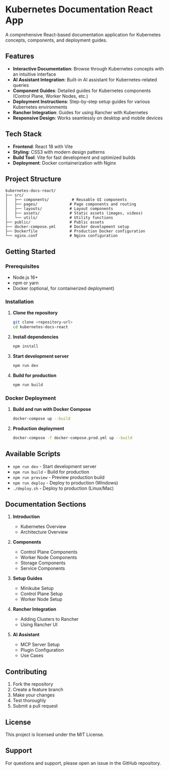 # Kubernetes Documentation React App

A comprehensive React-based documentation application for Kubernetes concepts, components, and deployment guides.

## Features

- **Interactive Documentation**: Browse through Kubernetes concepts with an intuitive interface
- **AI Assistant Integration**: Built-in AI assistant for Kubernetes-related queries
- **Component Guides**: Detailed guides for Kubernetes components (Control Plane, Worker Nodes, etc.)
- **Deployment Instructions**: Step-by-step setup guides for various Kubernetes environments
- **Rancher Integration**: Guides for using Rancher with Kubernetes
- **Responsive Design**: Works seamlessly on desktop and mobile devices

## Tech Stack

- **Frontend**: React 18 with Vite
- **Styling**: CSS3 with modern design patterns
- **Build Tool**: Vite for fast development and optimized builds
- **Deployment**: Docker containerization with Nginx

## Project Structure

```
kubernetes-docs-react/
├── src/
│   ├── components/          # Reusable UI components
│   ├── pages/              # Page components and routing
│   ├── layouts/            # Layout components
│   ├── assets/             # Static assets (images, videos)
│   └── utils/              # Utility functions
├── public/                 # Public assets
├── docker-compose.yml      # Docker development setup
├── Dockerfile              # Production Docker configuration
└── nginx.conf              # Nginx configuration
```

## Getting Started

### Prerequisites

- Node.js 16+ 
- npm or yarn
- Docker (optional, for containerized deployment)

### Installation

1. **Clone the repository**
   ```bash
   git clone <repository-url>
   cd kubernetes-docs-react
   ```

2. **Install dependencies**
   ```bash
   npm install
   ```

3. **Start development server**
   ```bash
   npm run dev
   ```

4. **Build for production**
   ```bash
   npm run build
   ```

### Docker Deployment

1. **Build and run with Docker Compose**
   ```bash
   docker-compose up --build
   ```

2. **Production deployment**
   ```bash
   docker-compose -f docker-compose.prod.yml up --build
   ```

## Available Scripts

- `npm run dev` - Start development server
- `npm run build` - Build for production
- `npm run preview` - Preview production build
- `npm run deploy` - Deploy to production (Windows)
- `./deploy.sh` - Deploy to production (Linux/Mac)

## Documentation Sections

1. **Introduction**
   - Kubernetes Overview
   - Architecture Overview

2. **Components**
   - Control Plane Components
   - Worker Node Components
   - Storage Components
   - Service Components

3. **Setup Guides**
   - Minikube Setup
   - Control Plane Setup
   - Worker Node Setup

4. **Rancher Integration**
   - Adding Clusters to Rancher
   - Using Rancher UI

5. **AI Assistant**
   - MCP Server Setup
   - Plugin Configuration
   - Use Cases

## Contributing

1. Fork the repository
2. Create a feature branch
3. Make your changes
4. Test thoroughly
5. Submit a pull request

## License

This project is licensed under the MIT License.

## Support

For questions and support, please open an issue in the GitHub repository.
